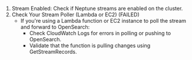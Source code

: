 1. Stream Enabled: Check if Neptune streams are enabled on the cluster.
2.  Check Your Stream Poller (Lambda or EC2) (FAILED)
    - If you're using a Lambda function or EC2 instance to poll the stream and forward to OpenSearch:
        - Check CloudWatch Logs for errors in polling or pushing to OpenSearch. 
        - Validate that the function is pulling changes using GetStreamRecords.
